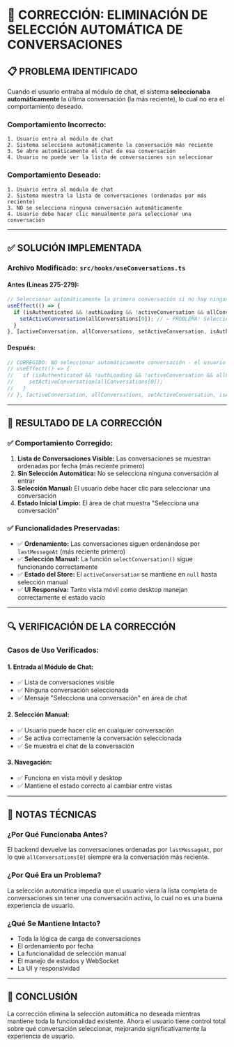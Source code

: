 # 🔧 CORRECCIÓN: ELIMINACIÓN DE SELECCIÓN AUTOMÁTICA DE CONVERSACIONES

## 📋 PROBLEMA IDENTIFICADO

Cuando el usuario entraba al módulo de chat, el sistema **seleccionaba automáticamente** la última conversación (la más reciente), lo cual no era el comportamiento deseado.

### **Comportamiento Incorrecto:**
```
1. Usuario entra al módulo de chat
2. Sistema selecciona automáticamente la conversación más reciente
3. Se abre automáticamente el chat de esa conversación
4. Usuario no puede ver la lista de conversaciones sin seleccionar
```

### **Comportamiento Deseado:**
```
1. Usuario entra al módulo de chat
2. Sistema muestra la lista de conversaciones (ordenadas por más reciente)
3. NO se selecciona ninguna conversación automáticamente
4. Usuario debe hacer clic manualmente para seleccionar una conversación
```

---

## ✅ SOLUCIÓN IMPLEMENTADA

### **Archivo Modificado:** `src/hooks/useConversations.ts`

#### **Antes (Líneas 275-279):**
```typescript
// Seleccionar automáticamente la primera conversación si no hay ninguna seleccionada
useEffect(() => {
  if (isAuthenticated && !authLoading && !activeConversation && allConversations.length > 0) {
    setActiveConversation(allConversations[0]); // ← PROBLEMA: Selección automática
  }
}, [activeConversation, allConversations, setActiveConversation, isAuthenticated, authLoading]);
```

#### **Después:**
```typescript
// CORREGIDO: NO seleccionar automáticamente conversación - el usuario debe seleccionar manualmente
// useEffect(() => {
//   if (isAuthenticated && !authLoading && !activeConversation && allConversations.length > 0) {
//     setActiveConversation(allConversations[0]);
//   }
// }, [activeConversation, allConversations, setActiveConversation, isAuthenticated, authLoading]);
```

---

## 🎯 RESULTADO DE LA CORRECCIÓN

### **✅ Comportamiento Corregido:**

1. **Lista de Conversaciones Visible:** Las conversaciones se muestran ordenadas por fecha (más reciente primero)
2. **Sin Selección Automática:** No se selecciona ninguna conversación al entrar
3. **Selección Manual:** El usuario debe hacer clic para seleccionar una conversación
4. **Estado Inicial Limpio:** El área de chat muestra "Selecciona una conversación"

### **✅ Funcionalidades Preservadas:**

- ✅ **Ordenamiento:** Las conversaciones siguen ordenándose por `lastMessageAt` (más reciente primero)
- ✅ **Selección Manual:** La función `selectConversation()` sigue funcionando correctamente
- ✅ **Estado del Store:** El `activeConversation` se mantiene en `null` hasta selección manual
- ✅ **UI Responsiva:** Tanto vista móvil como desktop manejan correctamente el estado vacío

---

## 🔍 VERIFICACIÓN DE LA CORRECCIÓN

### **Casos de Uso Verificados:**

#### **1. Entrada al Módulo de Chat:**
- ✅ Lista de conversaciones visible
- ✅ Ninguna conversación seleccionada
- ✅ Mensaje "Selecciona una conversación" en área de chat

#### **2. Selección Manual:**
- ✅ Usuario puede hacer clic en cualquier conversación
- ✅ Se activa correctamente la conversación seleccionada
- ✅ Se muestra el chat de la conversación

#### **3. Navegación:**
- ✅ Funciona en vista móvil y desktop
- ✅ Mantiene el estado correcto al cambiar entre vistas

---

## 📝 NOTAS TÉCNICAS

### **¿Por Qué Funcionaba Antes?**
El backend devuelve las conversaciones ordenadas por `lastMessageAt`, por lo que `allConversations[0]` siempre era la conversación más reciente.

### **¿Por Qué Era un Problema?**
La selección automática impedía que el usuario viera la lista completa de conversaciones sin tener una conversación activa, lo cual no es una buena experiencia de usuario.

### **¿Qué Se Mantiene Intacto?**
- Toda la lógica de carga de conversaciones
- El ordenamiento por fecha
- La funcionalidad de selección manual
- El manejo de estados y WebSocket
- La UI y responsividad

---

## 🎉 CONCLUSIÓN

La corrección elimina la selección automática no deseada mientras mantiene toda la funcionalidad existente. Ahora el usuario tiene control total sobre qué conversación seleccionar, mejorando significativamente la experiencia de usuario. 